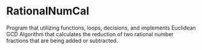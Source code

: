 # RationalNumCal
Program that utilizing functions, loops, decisions, and implements Euclidean GCD Algorithm that calculates the reduction of two rational number fractions that are being added or subtracted.
